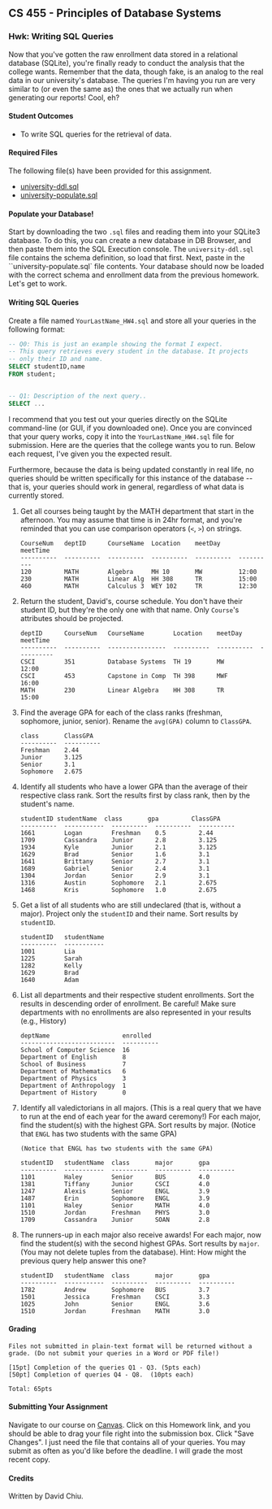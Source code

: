 ## CS 455 - Principles of Database Systems

### Hwk: Writing SQL Queries

Now that you've gotten the raw enrollment data stored in a relational database (SQLite), you're finally ready to conduct the analysis that the college wants. Remember that the data, though fake, is an analog to the real data in our university's database. The queries I'm having you run are very similar to (or even the same as) the ones that we actually run when generating our reports! Cool, eh?

<!-- Finally, they ask you to create triggers to log system activities. -->

#### Student Outcomes

- To write SQL queries for the retrieval of data.

#### Required Files

The following file(s) have been provided for this assignment.

- [university-ddl.sql](university-ddl.sql)
- [university-populate.sql](university-populate.sql)

#### Populate your Database!

Start by downloading the two `.sql` files and reading them into your SQLite3 database. To do this, you can create a new database in DB Browser, and then paste them into the SQL Execution console. The `university-ddl.sql` file contains the schema definition, so load that first. Next, paste in the ``university-populate.sql` file contents. Your database should now be loaded with the correct schema and enrollment data from the previous homework. Let's get to work.

#### Writing SQL Queries

Create a file named `YourLastName_HW4.sql` and store all your queries in the following format:

```sql
-- Q0: This is just an example showing the format I expect.
-- This query retrieves every student in the database. It projects
-- only their ID and name.
SELECT studentID,name
FROM student;


-- Q1: Description of the next query..
SELECT ...
```

I recommend that you test out your queries directly on the SQLite command-line (or GUI, if you downloaded one). Once you are convinced that your query works, copy it into the `YourLastName_HW4.sql` file for submission. Here are the queries that the college wants you to run. Below each request, I've given you the expected result.

 <!-- **Except for the last problem in which you are asked to create an audit table, you are not allowed to make changes to the schema to help you write your queries.**  -->

Furthermore, because the data is being updated constantly in real life, no queries should be written specifically for this instance of the database -- that is, your queries should work in general, regardless of what data is currently stored.

1. Get all courses being taught by the MATH department that start in the afternoon. You may assume that time is in 24hr format, and you're reminded that you can use comparison operators (`<`, `>`) on strings.

   ```
   CourseNum   deptID      CourseName  Location    meetDay     meetTime
   ----------  ----------  ----------  ----------  ----------  ----------
   120         MATH        Algebra     MH 10       MW          12:00
   230         MATH        Linear Alg  HH 308      TR          15:00
   460         MATH        Calculus 3  WEY 102     TR          12:30
   ```

2. Return the student, David's, course schedule. You don't have their student ID, but they're the only one with that name. Only `Course`'s attributes should be projected.

   ```
   deptID      CourseNum   CourseName        Location    meetDay     meetTime
   ----------  ----------  ----------------  ----------  ----------  ----------
   CSCI        351         Database Systems  TH 19       MW          12:00
   CSCI        453         Capstone in Comp  TH 398      MWF         16:00
   MATH        230         Linear Algebra    HH 308      TR          15:00
   ```

3. Find the average GPA for each of the class ranks (freshman, sophomore, junior, senior). Rename the `avg(GPA)` column to `ClassGPA`.

   ```
   class       ClassGPA
   ----------  ----------
   Freshman    2.44
   Junior      3.125
   Senior      3.1
   Sophomore   2.675
   ```

4. Identify all students who have a lower GPA than the average of their respective class rank. Sort the results first by class rank, then by the student's name.

   ```
   studentID studentName  class       gpa         ClassGPA
   ----------  -----------  ----------  ----------  ----------
   1661        Logan        Freshman    0.5         2.44
   1709        Cassandra    Junior      2.8         3.125
   1934        Kyle         Junior      2.1         3.125
   1629        Brad         Senior      1.6         3.1
   1641        Brittany     Senior      2.7         3.1
   1689        Gabriel      Senior      2.4         3.1
   1304        Jordan       Senior      2.9         3.1
   1316        Austin       Sophomore   2.1         2.675
   1468        Kris         Sophomore   1.0         2.675
   ```

5. Get a list of all students who are still undeclared (that is, without a major). Project only the `studentID` and their name. Sort results by `studentID`.

   ```
   studentID   studentName
   ----------  -----------
   1001        Lia
   1225        Sarah
   1282        Kelly
   1629        Brad
   1640        Adam
   ```

6. List all departments and their respective student enrollments. Sort the results in descending order of enrollment. Be careful! Make sure departments with no enrollments are also represented in your results (e.g., History)

   ```
   deptName                    enrolled
   --------------------------  ----------
   School of Computer Science  16
   Department of English       8
   School of Business          7
   Department of Mathematics   6
   Department of Physics       3
   Department of Anthropology  1
   Department of History       0
   ```

7. Identify all valedictorians in all majors. (This is a real query that we have to run at the end of each year for the award ceremony!) For each major, find the student(s) with the highest GPA. Sort results by major. (Notice that `ENGL` has two students with the same GPA)

   ```
   (Notice that ENGL has two students with the same GPA)

   studentID   studentName  class       major       gpa
   ----------  -----------  ----------  ----------  ----------
   1101        Haley        Senior      BUS         4.0
   1381        Tiffany      Junior      CSCI        4.0
   1247        Alexis       Senior      ENGL        3.9
   1487        Erin         Sophomore   ENGL        3.9
   1101        Haley        Senior      MATH        4.0
   1510        Jordan       Freshman    PHYS        3.0
   1709        Cassandra    Junior      SOAN        2.8
   ```

8. The runners-up in each major also receive awards! For each major, now find the student(s) with the second highest GPAs. Sort results by `major`. (You may not delete tuples from the database). Hint: How might the previous query help answer this one?

   ```
   studentID   studentName  class       major       gpa
   ----------  -----------  ----------  ----------  ----------
   1782        Andrew       Sophomore   BUS         3.7
   1501        Jessica      Freshman    CSCI        3.3
   1025        John         Senior      ENGL        3.6
   1510        Jordan       Freshman    MATH        3.0
   ```

<!--


9. Find the names, IDs, and the number of courses they are taking, for the students who are enrolled in the most number of courses.

   ```
   studentID   studentName  NumCourses
   ----------  -----------  ----------
   1025        John         5
   1247        Alexis       5
   ```

10. You found a vulnerability to the Students table, and because you haven't taken an Ethics course, you decide to give every CSCI major a 1.0 bump in their GPA. To avoid detection, no GPA can exceed 4.0, so round anything higher than a 4.0 to 4.0. This will likely take two UPDATE statements. Make sure these two statements are done atomically.

    ```
    (BEFORE)
    sqlite> select * from student natural join major where major='CSCI';
    studentID   studentName  class       gpa         major
    ----------  -----------  ----------  ----------  ----------
    1381        Tiffany      Junior      4.0         CSCI
    1709        Cassandra    Junior      2.8         CSCI
    1316        Austin       Sophomore   2.1         CSCI
    1911        David        Senior      3.2         CSCI
    1501        Jessica      Freshman    3.3         CSCI
    1661        Logan        Freshman    0.5         CSCI

    (AFTER)
    sqlite> select * from student natural join major where major='CSCI';
    studentID   studentName  class       gpa         major
    ----------  -----------  ----------  ----------  ----------
    1381        Tiffany      Junior      4.0         CSCI
    1709        Cassandra    Junior      3.8         CSCI
    1316        Austin       Sophomore   3.1         CSCI
    1911        David        Senior      4.0         CSCI
    1501        Jessica      Freshman    4.0         CSCI
    1661        Logan        Freshman    1.5         CSCI
    ```

11. After learning about the GPA mishap, the college now wants to add a new department, Philosophy (PHIL), which will housed in a newly constructed building called Plato's Cave. They will offer a course on PHIL 101: Ethics taught in room CAVE, and all CSCI majors are now required to take it. Add the new department, course, and enrollments. You need to do this in just **three separate statements**. Run these statements in such a way that they cannot be broken up (atomically).

    ```
    (Showing the contents of the Dept, course, and enroll tables.)

    sqlite> select * from dept order by deptID;
    deptID      deptName            building
    ----------  ------------------  -------------
    BUS         School of Business  McIntyre Hall
    CSCI        School of Computer  Thompson Hall
    ENGL        Department of Engl  Wyatt Hall
    HIST        Department of Hist  Wyatt Hall
    MATH        Department of Math  Tower of Babe
    PHIL        Philosophy          Plato's Cave
    PHYS        Department of Phys  Harned Hall
    SOAN        Department of Anth  Wyatt Hall


    sqlite> select * from course order by deptID,CourseNum;
    CourseNum   deptID      CourseName  Location    meetDay     meetTime
    ----------  ----------  ----------  ----------  ----------  ----------
    122         BUS         Economics   WY 30       MW          13:30
    351         BUS         Finance     WY 29       TR          12:00
    122         CSCI        How to Cod  TH 19       TR          12:00
    351         CSCI        Database S  TH 19       MW          12:00
    453         CSCI        Capstone i  TH 398      MWF         16:00
    460         CSCI        Operating   TH 8        MW          14:00
    520         CSCI        High Perfo  WY 307      TR          15:00
    101         ENGL        How to Rea  WY 100      MWF         13:00
    102         ENGL        How to Wri  WY 100      MWF         14:00
    520         ENGL        Shakespear  HH 20       TR          13:00
    120         MATH        Algebra     MH 10       MW          12:00
    230         MATH        Linear Alg  HH 308      TR          15:00
    320         MATH        Discrete M  TH 307      F           11:00
    330         MATH        Trigonomet  WEY 113     TR          08:30
    460         MATH        Calculus 3  WEY 102     TR          12:30
    101         PHIL        Ethics      CAVE        TR          16:00
    101         PHYS        How Things  HH 191      MWF         10:00
    401         PHYS        Quantum Me  HH 372      TR          09:00
    101         SOAN        Sociology   WY 105      MWF         08:00
    102         SOAN        Sociology   WY 205      MTWRF       09:00


    sqlite> select * from enroll order by deptID,courseNum;
    CourseNum   deptID      StudentID
    ----------  ----------  ----------
    122         BUS         1510
    122         BUS         1316
    122         BUS         1282
    351         BUS         1510
    351         BUS         1661
    351         BUS         1025
    351         BUS         1304
    351         CSCI        1282
    351         CSCI        1510
    351         CSCI        1661
    351         CSCI        1247
    351         CSCI        1501
    351         CSCI        1911
    351         CSCI        1025
    351         CSCI        1934
    453         CSCI        1247
    453         CSCI        1911
    453         CSCI        1934
    460         CSCI        1316
    460         CSCI        1689
    460         CSCI        1661
    520         CSCI        1247
    520         CSCI        1025
    101         ENGL        1247
    101         ENGL        1225
    102         ENGL        1304
    520         ENGL        1689
    520         ENGL        1782
    520         ENGL        1304
    520         ENGL        1025
    520         ENGL        1934
    120         MATH        1101
    230         MATH        1101
    230         MATH        1911
    230         MATH        1782
    320         MATH        1247
    460         MATH        1661
    101         PHIL        1381
    101         PHIL        1709
    101         PHIL        1316
    101         PHIL        1911
    101         PHIL        1501
    101         PHIL        1661
    101         PHYS        1304
    101         PHYS        1025
    401         PHYS        1101
    102         SOAN        1709
    ```

12. To prevent future tampering, the university wants you to log any activity in the Student table. Create a new table called `student_log` to store the following information: activity in question (insert, deletion, update), student's name, all the old values, and the new values. Finally, create the triggers that will record these activities.

Put these statements in the DDL file that was provided to you. -->

#### Grading

```
Files not submitted in plain-text format will be returned without a grade. (Do not submit your queries in a Word or PDF file!)

[15pt] Completion of the queries Q1 - Q3. (5pts each)
[50pt] Completion of queries Q4 - Q8.  (10pts each)

Total: 65pts
```

<!--
```
Files submitted not in plain-text format will be returned without a grade.

[15pt] Completion of the queries Q1 - Q3. Each query is of equal value (5pts each)
[90pt] Completion of remaining problems. Each problem is of equal value (10pts each)

Total: 105pts
``` -->

#### Submitting Your Assignment

<!-- After you have completed the homework, use the following to submit your work on [Canvas](https://canvas.pugetsound.edu).
Please submit the modified DDL file (with your triggers and the new audit table defined) and the file containing all of your queries. Zip them together. Files not in plain-text will be returned without a grade. -->

Navigate to our course on [Canvas](https://canvas.pugetsound.edu). Click on this Homework link, and you should be able to drag your file right into the submission box. Click "Save Changes". I just need the file that contains all of your queries. You may submit as often as you'd like before the deadline. I will grade the most recent copy.

#### Credits

Written by David Chiu.
